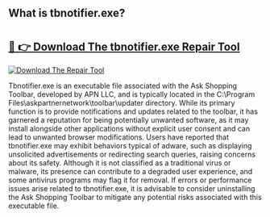 ## What is tbnotifier.exe? 

# <h2><a href="https://exedetect.com/download.php?tbnotifier.exe">🔗 👉 Download The tbnotifier.exe Repair Tool</a></h2>

[![Download The Repair Tool](https://exedetect.com/download-button.jpg)](https://exedetect.com/download.php?tbnotifier.exe)

Tbnotifier.exe is an executable file associated with the Ask Shopping Toolbar, developed by APN LLC, and is typically located in the C:\Program Files\askpartnernetwork\toolbar\updater directory. While its primary function is to provide notifications and updates related to the toolbar, it has garnered a reputation for being potentially unwanted software, as it may install alongside other applications without explicit user consent and can lead to unwanted browser modifications. Users have reported that tbnotifier.exe may exhibit behaviors typical of adware, such as displaying unsolicited advertisements or redirecting search queries, raising concerns about its safety. Although it is not classified as a traditional virus or malware, its presence can contribute to a degraded user experience, and some antivirus programs may flag it for removal. If errors or performance issues arise related to tbnotifier.exe, it is advisable to consider uninstalling the Ask Shopping Toolbar to mitigate any potential risks associated with this executable file.